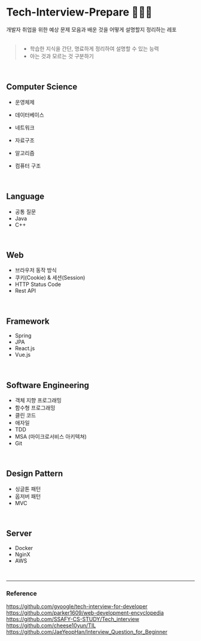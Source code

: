 # Tech-Interview-Prepare 👨🏻‍🏫 
개발자 취업을 위한 예상 문제 모음과 배운 것을 어떻게 설명할지 정리하는 레포
</br>
</br>

> * 학습한 지식을 간단, 명료하게 정리하여 설명할 수 있는 능력
> * 아는 것과 모르는 것 구분하기
</br>

## Computer Science
* 운영체제

* 데이터베이스
* 네트워크
* 자료구조
* 알고리즘
* 컴퓨터 구조
</br>

## Language
* 공통 질문
* Java
* C++
</br>

## Web
* 브라우저 동작 방식
* 쿠키(Cookie) & 세션(Session)
* HTTP Status Code
* Rest API
</br>

## Framework
* Spring
* JPA
* React.js
* Vue.js
</br>

## Software Engineering
* 객체 지향 프로그래밍
* 함수형 프로그래밍
* 클린 코드
* 애자일
* TDD
* MSA (마이크로서비스 아키텍쳐)
* Git
</br>

## Design Pattern
* 싱글톤 패턴
* 옵저버 패턴
* MVC
</br>

## Server
* Docker
* NginX
* AWS
</br>

---
### Reference

https://github.com/gyoogle/tech-interview-for-developer </br>
https://github.com/parker1609/web-development-encyclopedia </br>
https://github.com/SSAFY-CS-STUDY/Tech_interview </br>
https://github.com/cheese10yun/TIL </br>
https://github.com/JaeYeopHan/Interview_Question_for_Beginner </br>
